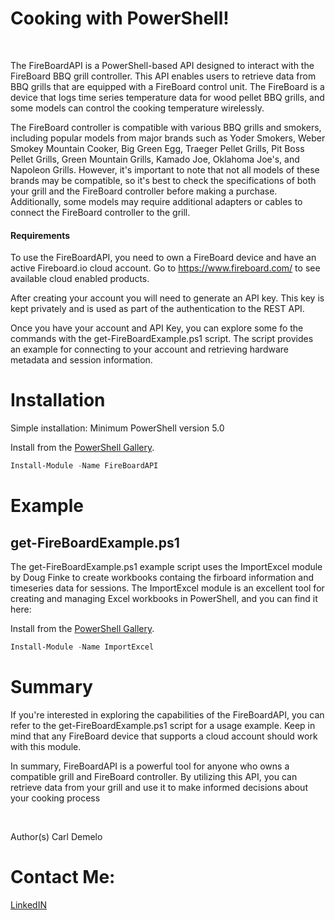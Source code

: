 # Cooking with PowerShell!
<br/>

The FireBoardAPI is a PowerShell-based API designed to interact with the FireBoard BBQ grill controller. This API enables users to retrieve data from BBQ grills that are equipped with a FireBoard control unit. The FireBoard is a device that logs time series temperature data for wood pellet BBQ grills, and some models can control the cooking temperature wirelessly.

The FireBoard controller is compatible with various BBQ grills and smokers, including popular models from major brands such as Yoder Smokers, Weber Smokey Mountain Cooker, Big Green Egg, Traeger Pellet Grills, Pit Boss Pellet Grills, Green Mountain Grills, Kamado Joe, Oklahoma Joe's, and Napoleon Grills. However, it's important to note that not all models of these brands may be compatible, so it's best to check the specifications of both your grill and the FireBoard controller before making a purchase. Additionally, some models may require additional adapters or cables to connect the FireBoard controller to the grill.

#### Requirements
To use the FireBoardAPI, you need to own a FireBoard device and have an active Fireboard.io cloud account. Go to https://www.fireboard.com/ to see available cloud enabled products.

After creating your account you will need to generate an API key.  This key is kept privately and is used as part of the authentication to the REST API.

Once you have your account and API Key, you can explore some fo the commands with the get-FireBoardExample.ps1 script.  The script provides an example for connecting to your account and retrieving hardware metadata and session information. 

# Installation
Simple installation:
Minimum PowerShell version
5.0

Install from the [PowerShell Gallery](https://www.powershellgallery.com/packages/FireBoardAPI/).   

```powershell
Install-Module -Name FireBoardAPI
```

# Example
##  get-FireBoardExample.ps1
The get-FireBoardExample.ps1 example script uses the ImportExcel module by Doug Finke to create workbooks containg the firboard information and timeseries data for sessions. The ImportExcel module is an excellent tool for creating and managing Excel workbooks in PowerShell, and you can find it here: <br/>

Install from the [PowerShell Gallery](https://www.powershellgallery.com/packages/ImportExcel/).   

```powershell
Install-Module -Name ImportExcel
```

# Summary
If you're interested in exploring the capabilities of the FireBoardAPI, you can refer to the get-FireBoardExample.ps1 script for a usage example. Keep in mind that any FireBoard device that supports a cloud account should work with this module.

In summary, FireBoardAPI is a powerful tool for anyone who owns a compatible grill and FireBoard controller. By utilizing this API, you can retrieve data from your grill and use it to make informed decisions about your cooking process

<br/>

Author(s)
Carl Demelo


# Contact Me:
[LinkedIN](https://www.linkedin.com/in/carl-demelo/)
